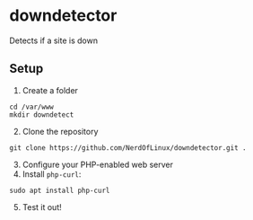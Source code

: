 # downdetector
Detects if a site is down

## Setup
1. Create a folder
```shell
cd /var/www
mkdir downdetect
```
2. Clone the repository
```shell
git clone https://github.com/NerdOfLinux/downdetector.git .
```
3. Configure your PHP-enabled web server
4. Install `php-curl`:
```shell
sudo apt install php-curl
```
5. Test it out!
